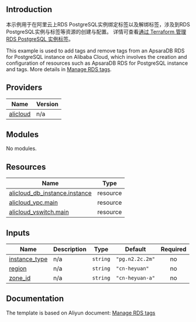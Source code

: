 ## Introduction

<!-- DOCS_DESCRIPTION_CN -->
本示例用于在阿里云上RDS PostgreSQL实例绑定标签以及解绑标签，涉及到RDS PostgreSQL实例与标签等资源的创建与配置。
详情可查看[通过 Terraform 管理 RDS PostgreSQL 实例标签](http://help.aliyun.com/document_detail/456037.htm)。
<!-- DOCS_DESCRIPTION_CN -->

<!-- DOCS_DESCRIPTION_EN -->
This example is used to add tags and remove tags from an ApsaraDB RDS for PostgreSQL instance on Alibaba Cloud, which involves the creation and configuration of resources such as ApsaraDB RDS for PostgreSQL instance and tags.
More details in [Manage RDS tags](http://help.aliyun.com/document_detail/456037.htm).
<!-- DOCS_DESCRIPTION_EN -->

<!-- BEGIN_TF_DOCS -->
## Providers

| Name | Version |
|------|---------|
| <a name="provider_alicloud"></a> [alicloud](#provider\_alicloud) | n/a |

## Modules

No modules.

## Resources

| Name | Type |
|------|------|
| [alicloud_db_instance.instance](https://registry.terraform.io/providers/aliyun/alicloud/latest/docs/resources/db_instance) | resource |
| [alicloud_vpc.main](https://registry.terraform.io/providers/aliyun/alicloud/latest/docs/resources/vpc) | resource |
| [alicloud_vswitch.main](https://registry.terraform.io/providers/aliyun/alicloud/latest/docs/resources/vswitch) | resource |

## Inputs

| Name | Description | Type | Default | Required |
|------|-------------|------|---------|:--------:|
| <a name="input_instance_type"></a> [instance\_type](#input\_instance\_type) | n/a | `string` | `"pg.n2.2c.2m"` | no |
| <a name="input_region"></a> [region](#input\_region) | n/a | `string` | `"cn-heyuan"` | no |
| <a name="input_zone_id"></a> [zone\_id](#input\_zone\_id) | n/a | `string` | `"cn-heyuan-a"` | no |
<!-- END_TF_DOCS -->

## Documentation
<!-- docs-link --> 

The template is based on Aliyun document: [Manage RDS tags](http://help.aliyun.com/document_detail/456037.htm) 

<!-- docs-link --> 